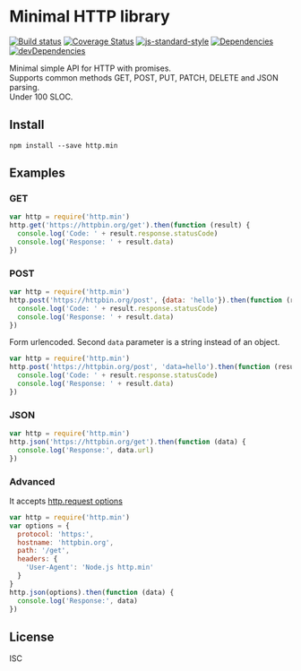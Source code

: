# Minimal HTTP library
[![Build status][travis-image]][travis-url] [![Coverage Status][coverage-image]][coverage-url] [![js-standard-style][standard-image]][standard-url] [![Dependencies][david-image]][david-url] [![devDependencies][david-dev-image]][david-dev-url]

Minimal simple API for HTTP with promises.  
Supports common methods GET, POST, PUT, PATCH, DELETE and JSON parsing.  
Under 100 SLOC.  

## Install

    npm install --save http.min

## Examples

### GET
```javascript
var http = require('http.min')
http.get('https://httpbin.org/get').then(function (result) {
  console.log('Code: ' + result.response.statusCode)
  console.log('Response: ' + result.data)
})
```

### POST
```javascript
var http = require('http.min')
http.post('https://httpbin.org/post', {data: 'hello'}).then(function (result) {
  console.log('Code: ' + result.response.statusCode)
  console.log('Response: ' + result.data)
})
```

Form urlencoded. Second `data` parameter is a string instead of an object.

```javascript
var http = require('http.min')
http.post('https://httpbin.org/post', 'data=hello').then(function (result) {
  console.log('Code: ' + result.response.statusCode)
  console.log('Response: ' + result.data)
})
```

### JSON
```javascript
var http = require('http.min')
http.json('https://httpbin.org/get').then(function (data) {
  console.log('Response:', data.url)
})
```

### Advanced
It accepts [http.request options][node-http-options]
```javascript
var http = require('http.min')
var options = {
  protocol: 'https:',
  hostname: 'httpbin.org',
  path: '/get',
  headers: {
    'User-Agent': 'Node.js http.min'
  }
}
http.json(options).then(function (data) {
  console.log('Response:', data)
})
```

## License
ISC


[travis-image]: https://img.shields.io/travis/matjaz/node-http.min/master.svg?style=flat
[travis-url]: https://travis-ci.org/matjaz/node-http.min
[coverage-image]: https://img.shields.io/coveralls/matjaz/node-http.min/master.svg?style=flat
[coverage-url]: https://coveralls.io/r/matjaz/node-http.min
[standard-image]: https://img.shields.io/badge/code%20style-standard-brightgreen.svg
[standard-url]: http://standardjs.com
[david-image]: https://img.shields.io/david/matjaz/node-http.min.svg?style=flat
[david-url]: https://david-dm.org/matjaz/node-http.min
[david-dev-image]: https://img.shields.io/david/dev/matjaz/node-http.min.svg?style=flat
[david-dev-url]: https://david-dm.org/matjaz/node-http.min#info=devDependencies
[node-http-options]: https://nodejs.org/api/http.html#http_http_request_options_callback
